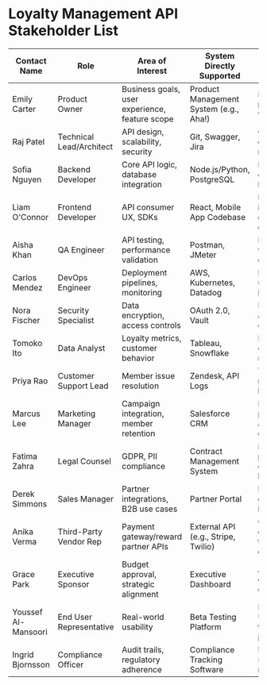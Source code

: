 # Loyalty Management API Stakeholder List

| Contact Name        | Role                     | Area of Interest                               | System Directly Supported              | Scope of Responsibility                                                               |
| ------------------- | ------------------------ | ---------------------------------------------- | -------------------------------------- | ------------------------------------------------------------------------------------- |
| Emily Carter        | Product Owner            | Business goals, user experience, feature scope | Product Management System (e.g., Aha!) | Defines API requirements, prioritizes endpoints, aligns with business strategy        |
| Raj Patel           | Technical Lead/Architect | API design, scalability, security              | Git, Swagger, Jira                     | Oversees API architecture, enforces coding standards, reviews integrations            |
| Sofia Nguyen        | Backend Developer        | Core API logic, database integration           | Node.js/Python, PostgreSQL             | Builds/maintains API endpoints, integrates with loyalty database                      |
| Liam O'Connor       | Frontend Developer       | API consumer UX, SDKs                          | React, Mobile App Codebase             | Implements API integration into apps/web, ensures developer-friendly documentation    |
| Aisha Khan          | QA Engineer              | API testing, performance validation            | Postman, JMeter                        | Designs test suites, validates edge cases, ensures SLA compliance                     |
| Carlos Mendez       | DevOps Engineer          | Deployment pipelines, monitoring               | AWS, Kubernetes, Datadog               | Manages CI/CD, monitors uptime/performance, scales infrastructure                     |
| Nora Fischer        | Security Specialist      | Data encryption, access controls               | OAuth 2.0, Vault                       | Implements authentication/authorization, conducts penetration testing                 |
| Tomoko Ito          | Data Analyst             | Loyalty metrics, customer behavior             | Tableau, Snowflake                     | Designs analytics endpoints, ensures data accuracy for reporting                      |
| Priya Rao           | Customer Support Lead    | Member issue resolution                        | Zendesk, API Logs                      | Trains support team on API-related issues, escalates bugs                             |
| Marcus Lee          | Marketing Manager        | Campaign integration, member retention         | Salesforce CRM                         | Defines requirements for promo-specific endpoints, aligns API with loyalty campaigns  |
| Fatima Zahra        | Legal Counsel            | GDPR, PII compliance                           | Contract Management System             | Reviews data handling practices, ensures compliance with privacy laws                 |
| Derek Simmons       | Sales Manager            | Partner integrations, B2B use cases            | Partner Portal                         | Identifies API needs for external partners (e.g., co-branded rewards)                 |
| Anika Verma         | Third-Party Vendor Rep   | Payment gateway/reward partner APIs            | External API (e.g., Stripe, Twilio)    | Coordinates integration with external systems, troubleshoots third-party dependencies |
| Grace Park          | Executive Sponsor        | Budget approval, strategic alignment           | Executive Dashboard                    | Approves funding, resolves cross-departmental conflicts, tracks ROI                   |
| Youssef Al-Mansoori | End User Representative  | Real-world usability                           | Beta Testing Platform                  | Provides feedback during UAT, represents non-technical member perspectives            |
| Ingrid Bjornsson    | Compliance Officer       | Audit trails, regulatory adherence             | Compliance Tracking Software           | Ensures API meets industry standards (e.g., PCI DSS), reviews logging practices       |

